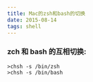 ```yaml
---
title: Mac的zsh和bash的切换
date: 2015-08-14
tags: shell
---
```


### zch 和 bash 的互相切换:

```vim
>chsh -s /bin/zsh
>chsh -s /bin/bash
```

